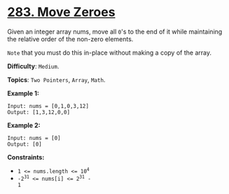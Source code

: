 # [283. Move Zeroes](https://leetcode.com/problems/move-zeroes/)

Given an integer array nums, move all `0`'s to the end of it while maintaining the relative order of the non-zero elements.

`Note` that you must do this in-place without making a copy of the array.

**Difficulty**: `Medium`.

**Topics**: `Two Pointers`, `Array`, `Math`.

**Example 1:**

```
Input: nums = [0,1,0,3,12]
Output: [1,3,12,0,0]
```

**Example 2:**

```
Input: nums = [0]
Output: [0]
```

**Constraints:**

- <code>1 <= nums.length <= 10<sup>4</sup> </code>
- <code>-2<sup>31</sup> <= nums[i] <= 2<sup>31</sup> - 1</code>
